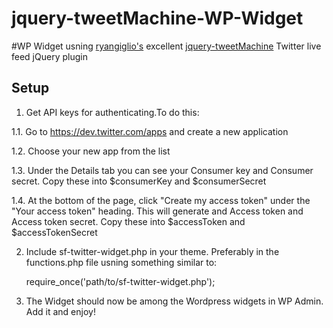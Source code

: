 jquery-tweetMachine-WP-Widget
=============================

#WP Widget usning [ryangiglio's](https://github.com/ryangiglio/) excellent [jquery-tweetMachine](https://github.com/ryangiglio/jquery-tweetMachine) Twitter live feed jQuery plugin


## Setup

1. Get API keys for authenticating.To do this:

  1.1. Go to https://dev.twitter.com/apps and create a new application
  
  1.2. Choose your new app from the list
  
  1.3. Under the Details tab you can see your Consumer key and Consumer secret. Copy these into $consumerKey and $consumerSecret
  
  1.4. At the bottom of the page, click "Create my access token" under the "Your access token" heading. This will generate and Access token and Access token secret. Copy these into $accessToken and $accessTokenSecret

2. Include sf-twitter-widget.php in your theme. Preferably in the functions.php file usning something similar to:

    require_once('path/to/sf-twitter-widget.php');
    
3. The Widget should now be among the Wordpress widgets in WP Admin. Add it and enjoy!
